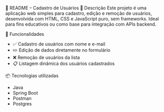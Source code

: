 📘 README – Cadastro de Usuários
🧾 Descrição
Este projeto é uma aplicação web simples para cadastro, edição e remoção de usuários, desenvolvida com HTML, CSS e JavaScript puro, sem frameworks. Ideal para fins educativos ou como base para integração com APIs backend.

🚀 Funcionalidades
- ✅ Cadastro de usuários com nome e e-mail
- ✏️ Edição de dados diretamente no formulário
- ❌ Remoção de usuários da lista
- 📋 Listagem dinâmica dos usuários cadastrados

📦 Tecnologias utilizadas
- Java
- Spring Boot
- Postman
- Postgres
  



